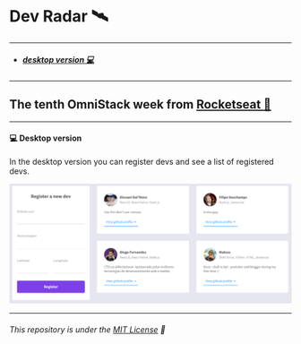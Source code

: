 # Dev Radar :artificial_satellite:

---

<!-- * ##### [mobile version :iphone:](#mobile-preview) -->
* ##### [desktop version :computer:](#desktop-version)

---

## The tenth OmniStack week from **[Rocketseat :rocket:](https://rocketseat.com.br)**
<!-- The mobile version of the app provides you a map to search for devs next to you and in -->

---

#### :computer: Desktop version

In the desktop version you can register devs and see a list of registered devs.

![Desktop preview](desktop-preview.png)

---

<!-- #### :iphone: Mobile version -->
<!-- ![Mobile preview](mobile-preview.jpg) -->

###### This repository is under the [MIT License](https://www.opensource.org/licenses/MIT) :page_with_curl:
